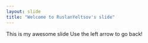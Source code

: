 ```yaml
---
layout: slide
title: "Welcome to RuslanYeltsov's slide"
---
```

This is my awesome slide
Use the left arrow to go back!